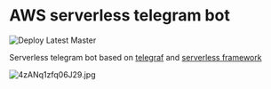 # AWS serverless telegram bot 
![Deploy Latest Master](https://github.com/EugeneDraitsev/telegram-bot-app/workflows/Deploy%20Latest%20Master/badge.svg)


Serverless telegram bot based on [telegraf](https://github.com/telegraf/telegraf) and [serverless framework](https://github.com/serverless/serverless)



![4zANq1zfq06J29.jpg](https://bb-image-drai.s3.eu-central-1.amazonaws.com/cat.jpg)
